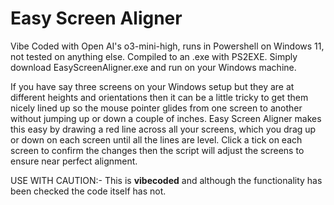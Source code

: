 # Easy Screen Aligner
Vibe Coded with Open AI's o3-mini-high, runs in Powershell on Windows 11, not tested on anything else.
Compiled to an .exe with PS2EXE. Simply download EasyScreenAligner.exe and run on your Windows machine.

If you have say three screens on your Windows setup but they are at different heights and orientations then it can be a little tricky to get them nicely lined up so the mouse pointer glides from one screen to another without jumping up or down a couple of inches.  Easy Screen Aligner makes this easy by drawing a red line across all your screens, which you drag up or down on each screen until all the lines are level. Click a tick on each screen to confirm the changes then the script will adjust the screens to ensure near perfect alignment.

USE WITH CAUTION:- This is **vibecoded** and although the functionality has been checked the code itself has not.

